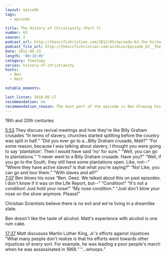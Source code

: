 ```yaml
---
layout: episode
tags:
  - episode

title: The History of Christianity (Part 7)
number: 63
season: 2
podcast_url: http://thescifichristian.com/2012/05/episode-63-the-history-of-christianity-part-7/
podcast_file_url: http://thescifichristian.com/archive/Episode_63__The_History_of_Christian.mp3
date: 2012-05-23
length: '00:19:05'
category: theology
series: history-of-christianity
hosts:
  - Ben
  - Matt

notable_moments:

last_listen: 2018-05-17
recommendation: no
recommendation_reason: The best part of the episode is Ben blowing his nose. Actually, that might be the best part of the season.
---
```

19th and 20th centuries

<div class="quote">
  <a class="timestamp tag is-medium is-rounded is-primary" href="http://thescifichristian.com/2012/05/episode-63-the-history-of-christianity-part-7/#t=5:53">5:53</a>
  <span class="quote-context is-size-6">They discuss revival meetings and how they're like Billy Graham crusades</span>
  <q class="matt">In terms of slavery, churches started splitting before the country was split in half.</q>
  <q class="ben">Did you ever go to a...Billy Graham crusade, Matt?</q>
  <q class="matt">For some reason, because I was talking about slavery, I thought you were going to say 'plantation'. Then I would have said 'no' for sure.</q>
  <q class="ben">Well, you can go to plantations.</q>
  <q class="matt">I never went to a Billy Graham crusade. Have you?</q>
  <q class="ben">Well, if you go to the South, they still have some plantations open. Like, not--</q>
  <q class="matt">Where they have active slaves? Is that what you're saying?</q>
  <q class="ben">No! Like, you can go and tour them.</q>
  <q class="matt">With slaves and all?</q>
</div>

<div class="quote">
  <a class="timestamp tag is-medium is-rounded is-primary" href="http://thescifichristian.com/2012/05/episode-63-the-history-of-christianity-part-7/#t=7:07">7:07</a>
  <span class="quote-context is-size-6">Ben blows his nose</span>
  <q class="matt">Ben. Geez. We talked about this on past episodes. I don't know if it was on the Life Report, but--</q>
  <q class="ben">Condition!</q>
  <q class="matt">It's not a condition! Just hold your nose!</q>
  <q class="ben">My nose condition.</q>
  <q class="matt">Just don't blow your nose on the show anymore. Please!</q>
</div>

Christian Scientists believe there is no evil and we're living in a dreamlike state. 

Ben doesn't like the taste of alcohol. Matt's experience with alcohol is one rum cake. 

<div class="quote">
  <a class="timestamp tag is-medium is-rounded is-primary" href="http://thescifichristian.com/2012/05/episode-63-the-history-of-christianity-part-7/#t=17:37">17:37</a>
  <span class="quote-context is-size-6">Matt discusses Martin Luther King, Jr.'s efforts against injustices</span>
  <q class="matt">What many people don't realize is that his efforts went towards other injustices of every sort. For example, he was leading a poor people's march when he was assassinated in 1968.</q>
  <q class="ben">...whoops.</q>
</div>